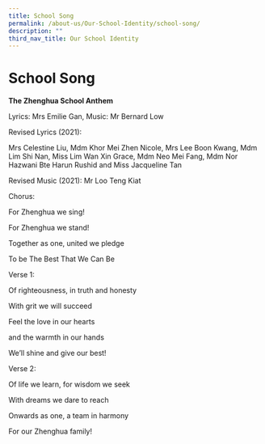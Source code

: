 ```yaml
---
title: School Song
permalink: /about-us/Our-School-Identity/school-song/
description: ""
third_nav_title: Our School Identity
---
```

# School Song



**The Zhenghua School Anthem**  

Lyrics: Mrs Emilie Gan, Music: Mr Bernard Low

  

Revised Lyrics (2021):

Mrs Celestine Liu, Mdm Khor Mei Zhen Nicole, Mrs Lee Boon Kwang, Mdm Lim Shi Nan, Miss Lim Wan Xin Grace, Mdm Neo Mei Fang, Mdm Nor Hazwani Bte Harun Rushid and Miss Jacqueline Tan

  

Revised Music (2021): Mr Loo Teng Kiat

  

Chorus:

For Zhenghua we sing!

For Zhenghua we stand!

Together as one, united we pledge

To be The Best That We Can Be

  

Verse 1:

Of righteousness, in truth and honesty

With grit we will succeed

Feel the love in our hearts

and the warmth in our hands

We’ll shine and give our best!

  

Verse 2:

Of life we learn, for wisdom we seek

With dreams we dare to reach

Onwards as one, a team in harmony

For our Zhenghua family!